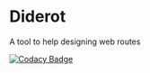 # Diderot
A tool to help designing web routes

[![Codacy Badge](https://api.codacy.com/project/badge/Grade/ee2f35e72c6942d59cc8d000941790c0)](https://www.codacy.com/app/josephcaillet/Diderot?utm_source=github.com&amp;utm_medium=referral&amp;utm_content=PCYoshi/Diderot&amp;utm_campaign=Badge_Grade)